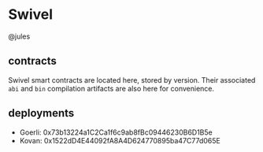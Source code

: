 # Swivel
@jules

## contracts
Swivel smart contracts are located here, stored by version. Their associated `abi` and `bin` compilation artifacts are also here for convenience.

## deployments
* Goerli: 0x73b13224a1C2Ca1f6c9ab8fBc09446230B6D1B5e
* Kovan: 0x1522dD4E44092fA8A4D624770895ba47C77d065E
